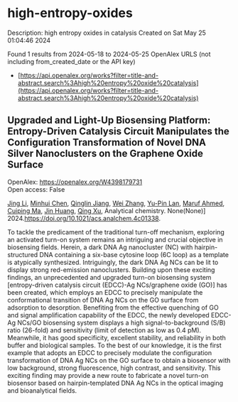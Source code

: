 # high-entropy-oxides
Description: high entropy oxides in catalysis
Created on Sat May 25 01:04:46 2024

Found 1 results from 2024-05-18 to 2024-05-25
OpenAlex URLS (not including from_created_date or the API key)
- [https://api.openalex.org/works?filter=title-and-abstract.search%3Ahigh%20entropy%20oxide%20catalysis](https://api.openalex.org/works?filter=title-and-abstract.search%3Ahigh%20entropy%20oxide%20catalysis)

## Upgraded and Light-Up Biosensing Platform: Entropy-Driven Catalysis Circuit Manipulates the Configuration Transformation of Novel DNA Silver Nanoclusters on the Graphene Oxide Surface   

OpenAlex: https://openalex.org/W4398179731    
Open access: False
    
[Jing Li](https://openalex.org/A5062820596), [Minhui Chen](https://openalex.org/A5007208327), [Qinglin Jiang](https://openalex.org/A5063828593), [Wei Zhang](https://openalex.org/A5076699095), [Yu-Pin Lan](https://openalex.org/A5065682724), [Maruf Ahmed](https://openalex.org/A5052522480), [Cuiping Ma](https://openalex.org/A5074002905), [Jin Huang](https://openalex.org/A5045031489), [Qing Xu](https://openalex.org/A5021391070), Analytical chemistry. None(None)] 2024.https://doi.org/10.1021/acs.analchem.4c01338.
    
To tackle the predicament of the traditional turn-off mechanism, exploring an activated turn-on system remains an intriguing and crucial objective in biosensing fields. Herein, a dark DNA Ag nanocluster (NC) with hairpin-structured DNA containing a six-base cytosine loop (6C loop) as a template is atypically synthesized. Intriguingly, the dark DNA Ag NCs can be lit to display strong red-emission nanoclusters. Building upon these exciting findings, an unprecedented and upgraded turn-on biosensing system [entropy-driven catalysis circuit (EDCC)-Ag NCs/graphene oxide (GO)] has been created, which employs an EDCC to precisely manipulate the conformational transition of DNA Ag NCs on the GO surface from adsorption to desorption. Benefiting from the effective quenching of GO and signal amplification capability of the EDCC, the newly developed EDCC-Ag NCs/GO biosensing system displays a high signal-to-background (S/B) ratio (26-fold) and sensitivity (limit of detection as low as 0.4 pM). Meanwhile, it has good specificity, excellent stability, and reliability in both buffer and biological samples. To the best of our knowledge, it is the first example that adopts an EDCC to precisely modulate the configuration transformation of DNA Ag NCs on the GO surface to obtain a biosensor with low background, strong fluorescence, high contrast, and sensitivity. This exciting finding may provide a new route to fabricate a novel turn-on biosensor based on hairpin-templated DNA Ag NCs in the optical imaging and bioanalytical fields.    

    
